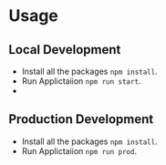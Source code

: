 # Usage

## Local Development

- Install all the packages `npm install`.
- Run Applictaiion `npm run start`.
-

## Production Development

- Install all the packages `npm install`.
- Run Applictaiion `npm run prod`.
